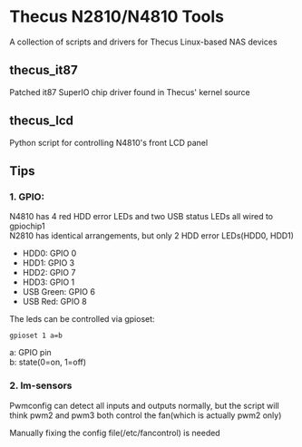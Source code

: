 # Thecus N2810/N4810 Tools
A collection of scripts and drivers for Thecus Linux-based NAS devices

## thecus_it87
Patched it87 SuperIO chip driver found in Thecus' kernel source

## thecus_lcd
Python script for controlling N4810's front LCD panel

## Tips
### 1. GPIO:  
N4810 has 4 red HDD error LEDs and two USB status LEDs all wired to gpiochip1  
N2810 has identical arrangements, but only 2 HDD error LEDs(HDD0, HDD1)
- HDD0: GPIO 0
- HDD1: GPIO 3
- HDD2: GPIO 7
- HDD3: GPIO 1
- USB Green: GPIO 6
- USB Red: GPIO 8  

The leds can be controlled via gpioset:  
```
gpioset 1 a=b
```  
a: GPIO pin  
b: state(0=on, 1=off)

### 2. lm-sensors  
Pwmconfig can detect all inputs and outputs normally, but the script will think pwm2 and pwm3 both control the fan(which is actually pwm2 only)  

Manually fixing the config file(/etc/fancontrol) is needed